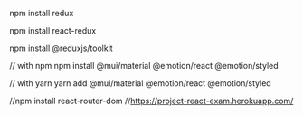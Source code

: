 npm install redux

npm install react-redux

npm install @reduxjs/toolkit

// with npm
npm install @mui/material @emotion/react @emotion/styled

// with yarn
yarn add @mui/material @emotion/react @emotion/styled

//npm install react-router-dom
//https://project-react-exam.herokuapp.com/
